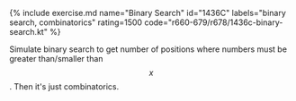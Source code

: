 {% include exercise.md name="Binary Search" id="1436C" labels="binary search, combinatorics" rating=1500 code="r660-679/r678/1436c-binary-search.kt" %}

Simulate binary search to get number of positions where numbers must be greater than/smaller than $$x$$.  Then it's just combinatorics.  
